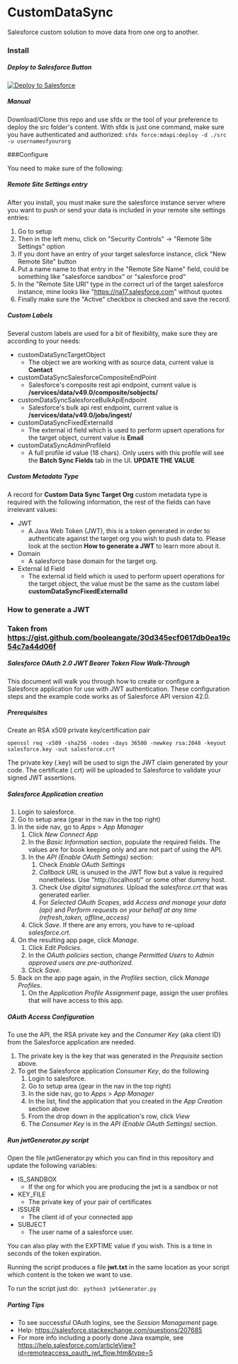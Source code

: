 # CustomDataSync
Salesforce custom solution to move data from one org to another.

### Install

##### Deploy to Salesforce Button

<a href="https://githubsfdeploy.herokuapp.com?owner=anyei&repo=CustomDataSync">
  <img alt="Deploy to Salesforce"
       src="https://raw.githubusercontent.com/afawcett/githubsfdeploy/master/src/main/webapp/resources/img/deploy.png">
</a>

##### Manual
Download/Clone this repo and use sfdx or the tool of your preference to deploy the src folder's content.
With sfdx is just one command, make sure you have authenticated and authorized:
```sfdx force:mdapi:deploy -d ./src -u usernameofyourorg```


###Configure

You need to make sure of the following:

##### Remote Site Settings entry

After you install, you must make sure the salesforce instance server where you want to push or send your data is included in your remote site settings entries:

1. Go to setup
2. Then in the left menu, click on "Security Controls" -> "Remote Site Settings" option 
3. If you dont have an entry of your target salesforce instance, click "New Remote Site" button 
4. Put a name name to that entry in the "Remote Site Name" field, could be something like "salesforce sandbox" or "salesforce prod"
5. In the "Remote Site URl" type in the correct url of the target salesforce instance, mine looks like "https://na17.salesforce.com" without quotes 
6. Finally make sure the "Active" checkbox is checked and save the record. 

##### Custom Labels

Several custom labels are used for a bit of flexibility, make sure they are according to your needs:

- customDataSyncTargetObject
    - The object we are working with as source data, current value is **Contact**
- customDataSyncSalesforceCompositeEndPoint
    - Salesforce's composite rest api endpoint, current value is **/services/data/v49.0/composite/sobjects/**
- customDataSyncSalesforceBulkApiEndpoint
    - Salesforce's bulk api rest endpoint, current value is **/services/data/v49.0/jobs/ingest/**
- customDataSyncFixedExternalId
    - The external id field which is used to perform upsert operations for the target object, current value is **Email**
- customDataSyncAdminProfileId
    - A full profile id value (18 chars). Only users with this profile will see the **Batch Sync Fields** tab in the UI. **UPDATE THE VALUE**
    
##### Custom Metadata Type

A record for **Custom Data Sync Target Org** custom metadata type is required with the following information, the rest of the fields can have irrelevant values:

- JWT
    - A Java Web Token (JWT), this is a token generated in order to authenticate against the target org you wish to push data to. Please look at the section **How to generate a JWT** to learn more about it.
- Domain
    - A salesforce base domain for the target org.
- External Id Field
    - The external id field which is used to perform upsert operations for the target object, the value must be the same as the custom label **customDataSyncFixedExternalId**
    
    
 
 
 ### How to generate a JWT 
 ### Taken from https://gist.github.com/booleangate/30d345ecf0617db0ea19c54c7a44d06f
 
 
 
 ##### Salesforce OAuth 2.0 JWT Bearer Token Flow Walk-Through

This document will walk you through how to create or configure a Salesforce application for use with JWT authentication.  These configuration steps and the example code works as of Salesforce API version 42.0.


##### Prerequisites

Create an RSA x509 private key/certification pair

```
openssl req -x509 -sha256 -nodes -days 36500 -newkey rsa:2048 -keyout salesforce.key -out salesforce.crt
```

The private key (.key) will be used to sign the JWT claim generated by your code.  The certificate (.crt) will be uploaded to Salesforce to validate your signed JWT assertions.

##### Salesforce Application creation

1. Login to salesforce.
1. Go to setup area (gear in the nav in the top right)
1. In the side nav, go to _Apps_ > _App Manager_
   1. Click _New Connect App_
   1. In the _Basic Information_ section, populate the required fields.  The values are for book keeping only and are not part of using the API.
   1. In the _API (Enable OAuth Settings)_ section:
      1. Check _Enable OAuth Settings_
      1. _Callback URL_ is unused in the JWT flow but a value is required nonetheless.  Use "http://localhost/" or some other dummy host.
      1. Check _Use digital signatures_.  Upload the _salesforce.crt_ that was generated earlier.
      1. For _Selected OAuth Scopes_, add _Access and manage your data (api)_ and _Perform requests on your behalf at any time (refresh_token, offline_access)_
   1. Click _Save_.  If there are any errors, you have to re-upload _salesforce.crt_.
1. On the resulting app page, click _Manage_.
   1. Click _Edit Policies_.
   1. In the _OAuth policies_ section, change _Permitted Users_ to _Admin approved users are pre-authorized_.
   1. Click _Save_.
1. Back on the app page again, in the _Profiles_ section, click _Manage Profiles_.
   1. On the _Application Profile Assignment_ page, assign the user profiles that will have access to this app.


##### OAuth Access Configuration

To use the API, the RSA private key and the _Consumer Key_ (aka client ID) from the Salesforce application are needed.

1. The private key is the key that was generated in the _Prequisite_ section above.
1. To get the Salesforce application _Consumer Key_, do the following
   1. Login to salesforce.
   1. Go to setup area (gear in the nav in the top right)
   1. In the side nav, go to _Apps_ > _App Manager_
   1. In the list, find the application that you created in the _App Creation_ section above
   1. From the drop down in the application's row, click _View_
   1. The _Consumer Key_ is in the _API (Enable OAuth Settings)_ section.
   
##### Run jwtGenerator.py script

Open the file jwtGenerator.py which you can find in this repository and update the following variables:

- IS_SANDBOX
    - If the org for which you are producing the jwt is a sandbox or not
- KEY_FILE
    - The private key of your pair of certificates
- ISSUER
    - The client id of your connected app
- SUBJECT
    - The user name of a salesforce user.
    
You can also play with the EXPTIME value if you wish. This is a time in seconds of the token expiration.

Running the script produces a file **jwt.txt** in the same location as your script which content is the token we want to use.

To run the script just do:
``` python3 jwtGenerator.py```

##### Parting Tips
- To see successful OAuth logins, see the _Session Management_ page.
- Help: https://salesforce.stackexchange.com/questions/207685
- For more info including a poorly done Java example, see https://help.salesforce.com/articleView?id=remoteaccess_oauth_jwt_flow.htm&type=5

